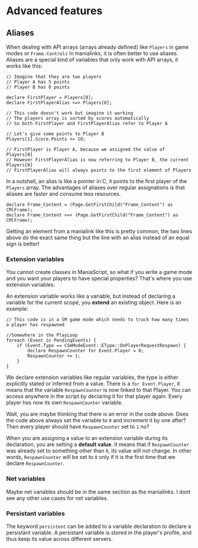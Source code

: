 # Advanced features

## Aliases

When dealing with API arrays (arrays already defined) like `Players` in game modes or `Frame.Controls` in manialinks, it is often better to use aliases. Aliases are a special kind of variables that only work with API arrays, it works like this:

```maniascript
// Imagine that they are two players
// Player A has 5 points
// Player B has 0 points

declare FirstPlayer = Players[0];
declare FirstPlayerAlias <=> Players[0];

// This code doesn't work but imagine it working
// The players array is sorted by scores automatically
// So both FirstPlayer and FirstPlayerAlias refer to Player A

// Let's give some points to Player B
Players[1].Score.Points += 10;

// FirstPlayer is Player A, because we assigned the value of Players[0]
// However FirstPlayerAlias is now referring to Player B, the current Players[0]
// FirstPlayerAlias will always points to the first element of Players
```

In a nutshell, an alias is like a pointer in C, it points to the first player of the `Players` array.
The advantages of aliases over regular assignations is that aliases are faster and consume less resources.

```maniascript
declare Frame_Content = (Page.GetFirstChild("Frame_Content") as CMlFrame);
declare Frame_Content <=> (Page.GetFirstChild("Frame_Content") as CMlFrame);
```

Getting an element from a manialink like this is pretty common, the two lines above do the exact same thing but the line with an alias instead of an equal sign is better!

### Extension variables

You cannot create classes in ManiaScript, so what if you write a game mode and you want your players to have special properties? That's where you use extension variables.

An extension variable works like a variable, but instead of declaring a variable for the current scope, you **extend** an existing object. Here is an example:

```maniascript
// This code is in a SM game mode which needs to track how many times a player has respawned

//Somewhere in the PlayLoop
foreach (Event in PendingEvents) {
    if (Event.Type == CSmModeEvent::EType::OnPlayerRequestRespawn) {
        declare RespawnCounter for Event.Player = 0;
        RespawnCounter += 1;
    }
}
```

We declare extension variables like regular variables, the type is either explicitly stated or inferred from a value. There is a `for Event.Player`, it means that the variable `RespawnCounter` is now linked to that Player. You can access anywhere in the script by declaring it for that player again. Every player has now its own `RespawnCounter` variable.

Wait, you are maybe thinking that there is an error in the code above. Does the code above always set the variable to `0` and increment it by one after? Then every player should have `RespawnCounter` set to `1` no?

When you are assigning a value to an extension variable during its declaration, you are setting a **default value**. It means that if `RespawnCounter` was already set to something other than `0`, its value will not change. In other words, `RespawnCounter` will be set to `0` only if it is the first time that we declare `RespawnCounter`.


### Net variables

Maybe net variables should be in the same section as the manialinks. I dont see any other use cases for net variables.

### Persistant variables


The keyword `persistent` can be added to a variable declaration to declare a persistant variable. A persistant variable is stored in the player's profile, and thus keep its value across different servers.


